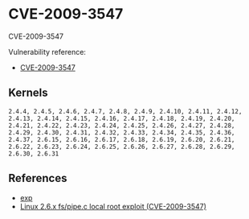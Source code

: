# CVE-2009-3547

CVE-2009-3547

Vulnerability reference:
 * [CVE-2009-3547](https://cve.mitre.org/cgi-bin/cvename.cgi?name=2009-3547)  

## Kernels
```
2.4.4, 2.4.5, 2.4.6, 2.4.7, 2.4.8, 2.4.9, 2.4.10, 2.4.11, 2.4.12, 2.4.13, 2.4.14, 2.4.15, 2.4.16, 2.4.17, 2.4.18, 2.4.19, 2.4.20, 2.4.21, 2.4.22, 2.4.23, 2.4.24, 2.4.25, 2.4.26, 2.4.27, 2.4.28, 2.4.29, 2.4.30, 2.4.31, 2.4.32, 2.4.33, 2.4.34, 2.4.35, 2.4.36, 2.4.37, 2.6.15, 2.6.16, 2.6.17, 2.6.18, 2.6.19, 2.6.20, 2.6.21, 2.6.22, 2.6.23, 2.6.24, 2.6.25, 2.6.26, 2.6.27, 2.6.28, 2.6.29, 2.6.30, 2.6.31
```   

## References
* [exp](http://www.securityfocus.com/data/vulnerabilities/exploits/36901-1.c)
* [Linux 2.6.x fs/pipe.c local root exploit	(CVE-2009-3547)](http://seclists.org/fulldisclosure/2009/Nov/105)  



